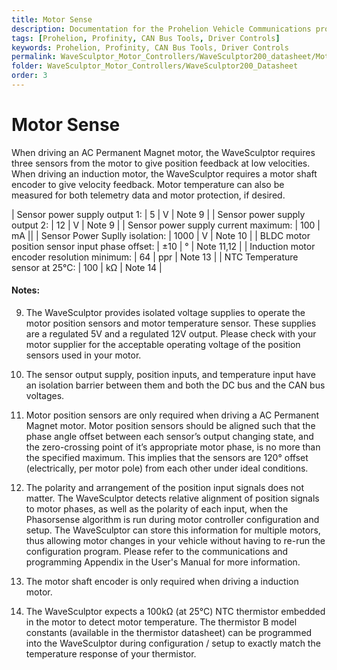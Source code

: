 ```yaml
---
title: Motor Sense
description: Documentation for the Prohelion Vehicle Communications protocol
tags: [Prohelion, Profinity, CAN Bus Tools, Driver Controls]
keywords: Prohelion, Profinity, CAN Bus Tools, Driver Controls
permalink: WaveSculptor_Motor_Controllers/WaveSculptor200_datasheet/Motor_Sense.html
folder: WaveSculptor_Motor_Controllers/WaveSculptor200_Datasheet
order: 3
---
```


# Motor Sense

When driving an AC Permanent Magnet motor, the WaveSculptor requires three sensors from the motor to give position feedback at low velocities.  When driving an induction motor, the WaveSculptor requires a motor shaft encoder to give velocity feedback.  Motor temperature can also be measured for both telemetry data and motor protection, if desired.

| Sensor power supply output 1:	 | 5 | V | Note 9 |
| Sensor power supply output 2: | 12 | V | Note 9 |
| Sensor power supply current maximum: |  100 | mA ||
| Sensor Power Suplly isolation: | 1000 | V | Note 10 |
| BLDC motor position sensor input phase offset: | ±10 | ° | Note 11,12 |
| Induction motor encoder resolution minimum: | 64 | ppr | Note 13 |
| NTC Temperature sensor at 25°C: | 100 | kΩ | Note 14 |

#### Notes:

9)  The WaveSculptor provides isolated voltage supplies to operate the motor position sensors and motor temperature sensor.  These supplies are a regulated 5V and a regulated 12V output.  Please check with your motor supplier for the acceptable operating voltage of the position sensors used in your motor.

10) The sensor output supply, position inputs, and temperature input have an isolation barrier between them and both the DC bus and the CAN bus voltages.

11) Motor position sensors are only required when driving a AC Permanent Magnet motor.  Motor position sensors should be aligned such that the phase angle offset between each sensor’s output changing state, and the zero-crossing point of it’s appropriate motor phase, is no more than the specified maximum. This implies that the sensors are 120° offset (electrically, per motor pole) from each other under ideal conditions.

12) The polarity and arrangement of the position input signals does not matter. The WaveSculptor detects relative alignment of position signals to motor phases, as well as the polarity of each input, when the Phasorsense algorithm is run during motor controller configuration and setup.  The WaveSculptor can store this information for multiple motors, thus allowing motor changes in your vehicle without having to re-run the configuration program.  Please refer to the communications and programming Appendix in the User's Manual for more information.

13) The motor shaft encoder is only required when driving a induction motor.

14) The WaveSculptor expects a 100kΩ (at 25°C) NTC thermistor embedded in the motor to detect motor temperature.  The thermistor B model constants (available in the thermistor datasheet) can be programmed into the WaveSculptor during configuration / setup to exactly match the temperature response of your thermistor.
